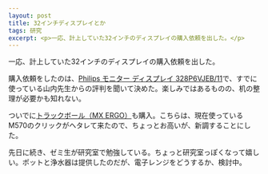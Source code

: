 ```yaml
---
layout: post
title: 32インチディスプレイとか
tags: 研究
excerpt: <p>一応、計上していた32インチのディスプレイの購入依頼を出した。</p>
---
```


一応、計上していた32インチのディスプレイの購入依頼を出した。

購入依頼をしたのは、[Philips モニター ディスプレイ 328P6VJEB/11](https://www.philips.co.jp/c-p/328P6VJEB_11/brilliance-4k-lcd-monitor-with-ultra-wide-color)で、すでに使っている山内先生からの評判を聞いて決めた。楽しみではあるものの、机の整理が必要かも知れない。

ついでに[トラックボール（MX ERGO）](https://www.logicool.co.jp/ja-jp/product/mx-ergo-wireless-trackball-mouse)も購入。こちらは、現在使っているM570のクリックがヘタレて来たので、ちょっとお高いが、新調することにした。

先日に続き、ゼミ生が研究室で勉強している。ちょっと研究室っぽくなって嬉しい。ポットと浄水器は提供したのだが、電子レンジをどうするか、検討中。
